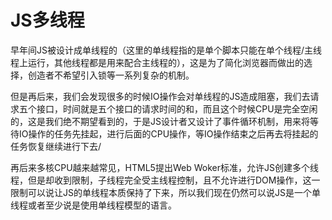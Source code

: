 # JS多线程

早年间JS被设计成单线程的（这里的单线程指的是单个脚本只能在单个线程/主线程上运行，其他线程都是用来配合主线程的），这是为了简化浏览器而做出的选择，创造者不希望引入锁等一系列复杂的机制。

但是再后来，我们会发现很多的时候IO操作会对单线程的JS造成阻塞，我们去请求五个接口，时间就是五个接口的请求时间的和，而且这个时候CPU是完全空闲的，这是我们绝不期望看到的，于是JS设计者又设计了事件循环机制，用来将等待IO操作的任务先挂起，进行后面的CPU操作，等IO操作结束之后再去将挂起的任务恢复继续进行下去/

再后来多核CPU越来越常见，HTML5提出Web Woker标准，允许JS创建多个线程，但是却收到限制，子线程完全受主线程控制，且不允许进行DOM操作，这一限制可以说让JS的单线程本质保持了下来，所以我们现在仍然可以说JS是一个单线程或者至少说是使用单线程模型的语言。
